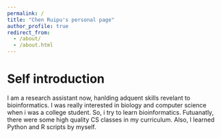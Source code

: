 ```yaml
---
permalink: /
title: "Chen Ruipu's personal page"
author_profile: true
redirect_from: 
  - /about/
  - /about.html
---
```


Self introduction
==========
I am a research assistant now, hanlding adquent skills revelant to bioinformatics. I was really interested in biology and computer science when i was a college student. So, i try to learn bioinformatics. Futuanatly, there were some high quality CS classes in my curriculum. Also, I learned Python and R scripts by myself. 
